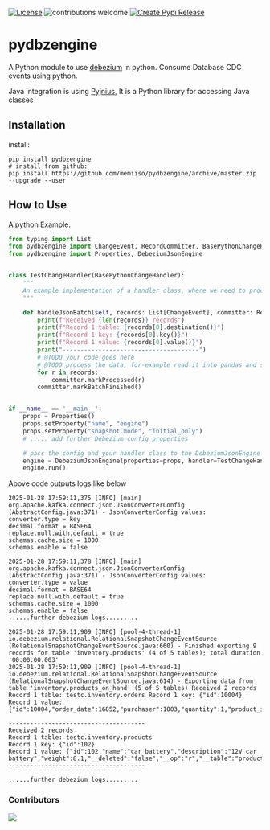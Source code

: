 [![License](http://img.shields.io/:license-apache%202.0-brightgreen.svg)](http://www.apache.org/licenses/LICENSE-2.0.html)
![contributions welcome](https://img.shields.io/badge/contributions-welcome-brightgreen.svg?style=flat)
[![Create Pypi Release](https://github.com/memiiso/pydbzengine/actions/workflows/release.yml/badge.svg)](https://github.com/memiiso/pydbzengine/actions/workflows/release.yml)
# pydbzengine

A Python module to use [debezium](https://debezium.io/) in python. Consume Database CDC events using python.

Java integration is using [Pyjnius](https://pyjnius.readthedocs.io/en/latest/), It is a Python library for accessing
Java classes

## Installation

install:

```shell
pip install pydbzengine
# install from github:
pip install https://github.com/memiiso/pydbzengine/archive/master.zip --upgrade --user
```

## How to Use

A python Example:

```python
from typing import List
from pydbzengine import ChangeEvent, RecordCommitter, BasePythonChangeHandler
from pydbzengine import Properties, DebeziumJsonEngine


class TestChangeHandler(BasePythonChangeHandler):
    """
    An example implementation of a handler class, where we need to process the data received from java.
    """

    def handleJsonBatch(self, records: List[ChangeEvent], committer: RecordCommitter):
        print(f"Received {len(records)} records")
        print(f"Record 1 table: {records[0].destination()}")
        print(f"Record 1 key: {records[0].key()}")
        print(f"Record 1 value: {records[0].value()}")
        print("--------------------------------------")
        # @TODO your code goes here
        # @TODO process the data, for-example read it into pandas and save to destination etc.
        for r in records:
            committer.markProcessed(r)
        committer.markBatchFinished()


if __name__ == '__main__':
    props = Properties()
    props.setProperty("name", "engine")
    props.setProperty("snapshot.mode", "initial_only")
    # ..... add further Debezium config properties

    # pass the config and your handler class to the DebeziumJsonEngine
    engine = DebeziumJsonEngine(properties=props, handler=TestChangeHandler())
    engine.run()
```

Above code outputs logs like below

```asciidoc
2025-01-28 17:59:11,375 [INFO] [main] org.apache.kafka.connect.json.JsonConverterConfig (AbstractConfig.java:371) - JsonConverterConfig values:
converter.type = key
decimal.format = BASE64
replace.null.with.default = true
schemas.cache.size = 1000
schemas.enable = false

2025-01-28 17:59:11,378 [INFO] [main] org.apache.kafka.connect.json.JsonConverterConfig (AbstractConfig.java:371) - JsonConverterConfig values:
converter.type = value
decimal.format = BASE64
replace.null.with.default = true
schemas.cache.size = 1000
schemas.enable = false
......further debezium logs.........

2025-01-28 17:59:11,909 [INFO] [pool-4-thread-1] io.debezium.relational.RelationalSnapshotChangeEventSource (RelationalSnapshotChangeEventSource.java:660) - Finished exporting 9 records for table 'inventory.products' (4 of 5 tables); total duration '00:00:00.003' 
2025-01-28 17:59:11,909 [INFO] [pool-4-thread-1] io.debezium.relational.RelationalSnapshotChangeEventSource (RelationalSnapshotChangeEventSource.java:614) - Exporting data from table 'inventory.products_on_hand' (5 of 5 tables) Received 2 records Record 1 table: testc.inventory.orders Record 1 key: {"id":10004} Record 1 value: {"id":10004,"order_date":16852,"purchaser":1003,"quantity":1,"product_id":107,"__deleted":"false","__op":"r","__table":"orders","__source_ts_ms":1738083551906,"__ts_ms":1738083551905}

--------------------------------------
Received 2 records
Record 1 table: testc.inventory.products
Record 1 key: {"id":102}
Record 1 value: {"id":102,"name":"car battery","description":"12V car battery","weight":8.1,"__deleted":"false","__op":"r","__table":"products","__source_ts_ms":1738083551906,"__ts_ms":1738083551909}
--------------------------------------

......further debezium logs.........
```

### Contributors

<a href="https://github.com/memiiso/pydbzengine/graphs/contributors">
  <img src="https://contributors-img.web.app/image?repo=memiiso/pydbzengine" />
</a>

